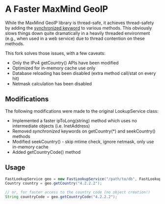 # A Faster MaxMind GeoIP

While the MaxMind GeoIP library is thread-safe, it achieves thread-safety by adding the [synchronized keyword](https://github.com/chetan/fast_maxmind_geoip/blob/master/src/main/java/com/maxmind/geoip/LookupService.java#L1143) to various methods. This obviously slows things down quite dramatically in a heavily threaded environment (e.g., when used in a web service) due to thread contention on these methods.

This fork solves those issues, with a few caveats:

  * Only the IPv4 getCountry() APIs have been modified
  * Optimized for in-memory cache use only
  * Database reloading has been disabled (extra method call/stat on every hit)
  * Netmask calculation has been disabled

## Modifications

The following modifications were made to the original LookupService class:

  * Implemented a faster ipToLong(string) method which uses no intermediate objects (i.e. InetAddress)
  * Removed *synchronized* keywords on getCountry(*) and seekCountry() methods
  * Modified seekCountry() - skip mtime check, ignore netmask, only use in-memory cache
  * Added getCountryCode() method

## Usage

```java
FastLookupService geo = new FastLookupService("/path/to/db", FastLookupService.GEOIP_MEMORY_CACHE);
Country country = geo.getCountry("4.2.2.2");

// or, for faster access to the country code (no object creation!)
String countryCode = geo.getCountryCode("4.2.2.2");
```
